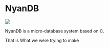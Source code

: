 # NyanDB

![](http://i.imgur.com/of5Xk8c.png)

NyanDB is a micro-database system based on C.

That is What we were trying to make
